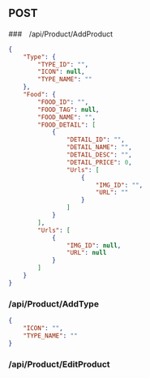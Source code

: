 ## POST

###　/api/Product/AddProduct

```` json
{
    "Type": {
        "TYPE_ID": "",
        "ICON": null,
        "TYPE_NAME": ""
    },
    "Food": {
        "FOOD_ID": "",
        "FOOD_TAG": null,
        "FOOD_NAME": "",
        "FOOD_DETAIL": [
            {
                "DETAIL_ID": "",
                "DETAIL_NAME": "",
                "DETAIL_DESC": "",
                "DETAIL_PRICE": 0,
                "Urls": [
                    {
                        "IMG_ID": "",
                        "URL": ""
                    }
                ]
            }
        ],
        "Urls": [
            {
                "IMG_ID": null,
                "URL": null
            }
        ]
    }
}
````

### /api/Product/AddType

````json
{
    "ICON": "",
    "TYPE_NAME": ""
}
````

### /api/Product/EditProduct

```` json

````

